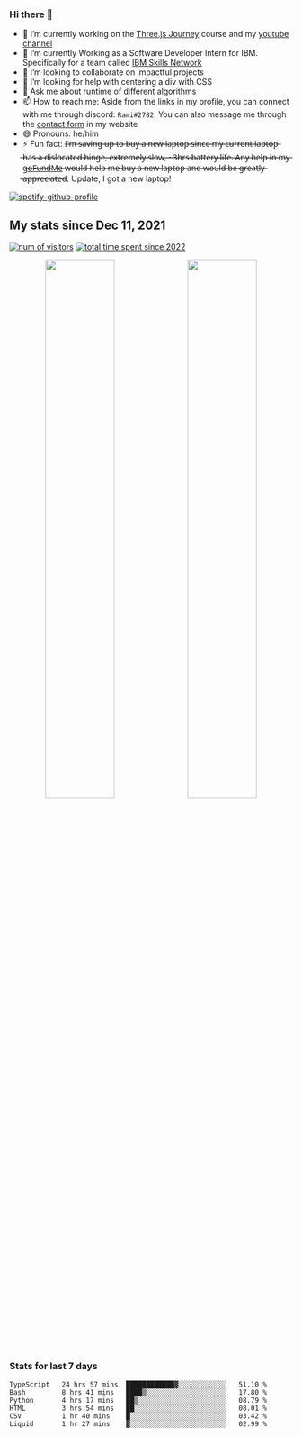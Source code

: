 ### Hi there 👋
- 🔭 I’m currently working on the [Three.js Journey](https://threejs-journey.com/) course and my [youtube channel](https://www.youtube.com/channel/UCf9CoIzXxFcwlwaNuN5_1BQ) 
- 🌱 I’m currently Working as a Software Developer Intern for IBM. Specifically for a team called [IBM Skills Network](https://skills.network/)
- 👯 I’m looking to collaborate on impactful projects
- 🤔 I’m looking for help with centering a div with CSS
- 💬 Ask me about runtime of different algorithms
- 📫 How to reach me: Aside from the links in my profile, you can connect with me through discord: `Rami#2782`. You can also message me through the [contact form](https://rami-maalouf.vercel.app/?goTo=contact) in my website
- 😄 Pronouns: he/him
- ⚡ Fun fact: I̶'̶m̶ ̶s̶a̶v̶i̶n̶g̶ ̶u̶p̶ ̶t̶o̶ ̶b̶u̶y̶ ̶a̶ ̶n̶e̶w̶ ̶l̶a̶p̶t̶o̶p̶ ̶s̶i̶n̶c̶e̶ ̶m̶y̶ ̶c̶u̶r̶r̶e̶n̶t̶ ̶l̶a̶p̶t̶o̶p̶ ̶h̶a̶s̶ ̶a̶ ̶d̶i̶s̶l̶o̶c̶a̶t̶e̶d̶ ̶h̶i̶n̶g̶e̶,̶ ̶e̶x̶t̶r̶e̶m̶e̶l̶y̶ ̶s̶l̶o̶w̶,̶ ̶~̶3̶h̶r̶s̶ ̶b̶a̶t̶t̶e̶r̶y̶ ̶l̶i̶f̶e̶.̶ ̶A̶n̶y̶ ̶h̶e̶l̶p̶ ̶i̶n̶ ̶m̶y̶ [g̶o̶F̶u̶n̶d̶M̶e̶](https://gofund.me/46bba4ab) w̶o̶u̶l̶d̶ ̶h̶e̶l̶p̶ ̶m̶e̶ ̶b̶u̶y̶ ̶a̶ ̶n̶e̶w̶ ̶l̶a̶p̶t̶o̶p̶ ̶a̶n̶d̶ ̶w̶o̶u̶l̶d̶ ̶b̶e̶ ̶g̶r̶e̶a̶t̶l̶y̶ ̶a̶p̶p̶r̶e̶c̶i̶a̶t̶e̶d̶. Update, I got a new laptop!
<!--
[![Readme Card](https://github-readme-stats.vercel.app/api/pin/?username=psycho-baller&repo=psycho-baller)](https://github.com/psycho-baller/psycho-baller)
-->
[![spotify-github-profile](https://spotify-github-profile.vercel.app/api/view?uid=317ip6uskv3ex44es6nsiywa66zm&cover_image=true&theme=novatorem&show_offline=false&background_color=121212&bar_color=53b14f&bar_color_cover=true)](https://open.spotify.com/user/317ip6uskv3ex44es6nsiywa66zm)
## My stats since Dec 11, 2021
[![num of visitors](https://visitor-badge.glitch.me/badge?page_id=psycho-baller.visitor-badge&left_text=Hello%20visitor%20number&style=flat-square)](https://www.youtube.com/watch?v=dQw4w9WgXcQ)
[![total time spent since 2022](https://wakatime.com/badge/user/33addb7e-f5e6-470b-a55b-0a8babc62ebb.svg?style=flat-square)](https://wakatime.com/@psychoballer)
<div float="left" align="center">
  <img src="https://github-readme-stats.vercel.app/api?username=psycho-baller&show_icons=true&count_private=true&hide_border=true&include_all_commits=true&theme=blue-green" width="49.5%" />
  <img src="https://github-readme-stats.vercel.app/api/top-langs/?username=psycho-baller&layout=compact&langs_count=6&theme=blue-green&hide_border=true" width="49.5%" /> 
</div>

### Stats for last 7 days
<!--START_SECTION:waka-->

```text
TypeScript   24 hrs 57 mins  ████████████▓░░░░░░░░░░░░   51.10 %
Bash         8 hrs 41 mins   ████▒░░░░░░░░░░░░░░░░░░░░   17.80 %
Python       4 hrs 17 mins   ██▒░░░░░░░░░░░░░░░░░░░░░░   08.79 %
HTML         3 hrs 54 mins   ██░░░░░░░░░░░░░░░░░░░░░░░   08.01 %
CSV          1 hr 40 mins    █░░░░░░░░░░░░░░░░░░░░░░░░   03.42 %
Liquid       1 hr 27 mins    ▓░░░░░░░░░░░░░░░░░░░░░░░░   02.99 %
```

<!--END_SECTION:waka-->

